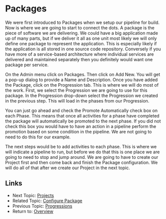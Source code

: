 Packages
========

We were first introduced to Packages when we setup our pipeline for build.
Now is where we are going to start to connect the dots.  A package is the piece
of software we are delivering.  We could have a big application made up of many
parts, but if we deliver it all as one unit most likely we will only define one
package to represent the application.  This is especially likely if the
application is all stored in one source code repository.  Conversely if you
have more of a service-based architecture where individual services are
delivered and maintained separately then you definitely would want one package
per service.

On the Admin menu click on Packages.  Then click on Add New.  You will get a
pop-up dialog to provide a Name and Description.  Once you have added the
Package, click on the Progression tab.  This is where we will do most of the
work.  First, we select the Progression we are going to use for this package.
In the Progression drop-down select the Progression we created in the previous
step.  This will load in the phases from our Progression.

You can just go ahead and check the Promote Automatically check box on each
Phase.  This means that once all activities for a phase have completed the
package will automatically be promoted to the next phase.  If you did not check
this box you would have to have an action in a pipeline perform the promotion
based on some condition in the pipeline.  We are not going to need to do this
for our example.

The next steps would be to add activities to each phase.  This is where we will
indicate a pipeline to run, but before we do that this is one place we are
going to need to stop and jump around.  We are going to have to create our
Project first and then come back and finish the Package configuration. We will
do all of that after we create our Project in the next topic.


Links
-----

* Next Topic: [Projects](PROJECTS.md "Projects")
* Related Topic: [Configure Package](PROJECT-PACKAGE.md "Configure Package")
* Previous Topic: [Progressions](PROGRESSIONS.md "Progressions")
* Return to: [Overview](../README.md "Overview")


